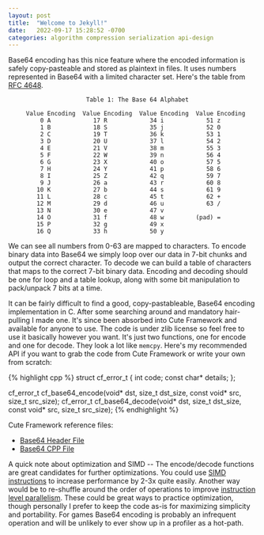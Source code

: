 ```yaml
---
layout: post
title:  "Welcome to Jekyll!"
date:   2022-09-17 15:28:52 -0700
categories: algorithm compression serialization api-design
---
```

Base64 encoding has this nice feature where the encoded information is safely copy-pasteable and stored as plaintext in files. It uses numbers represented in Base64 with a limited character set. Here's the table from [RFC 4648](https://www.ietf.org/rfc/rfc4648.txt).

```
                      Table 1: The Base 64 Alphabet

     Value Encoding  Value Encoding  Value Encoding  Value Encoding
         0 A            17 R            34 i            51 z
         1 B            18 S            35 j            52 0
         2 C            19 T            36 k            53 1
         3 D            20 U            37 l            54 2
         4 E            21 V            38 m            55 3
         5 F            22 W            39 n            56 4
         6 G            23 X            40 o            57 5
         7 H            24 Y            41 p            58 6
         8 I            25 Z            42 q            59 7
         9 J            26 a            43 r            60 8
        10 K            27 b            44 s            61 9
        11 L            28 c            45 t            62 +
        12 M            29 d            46 u            63 /
        13 N            30 e            47 v
        14 O            31 f            48 w         (pad) =
        15 P            32 g            49 x
        16 Q            33 h            50 y
```

We can see all numbers from 0-63 are mapped to characters. To encode binary data into Base64 we simply loop over our data in 7-bit chunks and output the correct character. To decode we can build a table of characters that maps to the correct 7-bit binary data. Encoding and decoding should be one for loop and a table lookup, along with some bit manipulation to pack/unpack 7 bits at a time.

It can be fairly difficult to find a good, copy-pastableable, Base64 encoding implementation in C. After some searching around and mandatory hair-pulling I made one. It's since been absorbed into Cute Framework and available for anyone to use. The code is under zlib license so feel free to use it basically however you want. It's just two functions, one for encode and one for decode. They look a lot like `memcpy`. Here's my recommended API if you want to grab the code from Cute Framework or write your own from scratch:

{% highlight cpp %}
struct cf_error_t
{
    int code;
    const char* details;
};

cf_error_t cf_base64_encode(void* dst, size_t dst_size, const void* src, size_t src_size);
cf_error_t cf_base64_decode(void* dst, size_t dst_size, const void* src, size_t src_size);
{% endhighlight %}

Cute Framework reference files:

* [Base64 Header File](https://github.com/RandyGaul/cute_framework/blob/master/include/cute_base64.h)
* [Base64 CPP File](https://github.com/RandyGaul/cute_framework/blob/master/src/cute_base64.cpp)

A quick note about optimization and SIMD -- The encode/decode functions are great candidates for further optimizations. You could use [SIMD instructions](https://en.wikipedia.org/wiki/Single_instruction,_multiple_data) to increase performance by 2-3x quite easily. Another way would be to re-shuffle around the order of operations to improve [instruction level parallelism](https://en.wikipedia.org/wiki/Instruction-level_parallelism). These could be great ways to practice optimization, though personally I prefer to keep the code as-is for maximizing simplicity and portability. For games Base64 encoding is probably an infrequent operation and will be unlikely to ever show up in a profiler as a hot-path.
